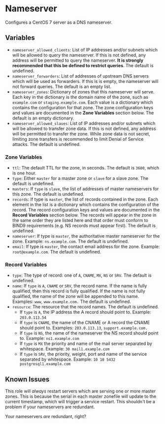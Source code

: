 # Nameserver

Configures a CentOS 7 server as a DNS nameserver.

## Variables

- `nameserver_allowed_clients`: List of IP addresses and/or subnets which will be allowed to query the nameserver. If this is not defined, any address will be permitted to query the nameserver. **It is strongly recommended that this be defined to restrict queries**. The default is undefined.
- `nameserver_forwarders`: List of addresses of upstream DNS servers which will be used as forwarders. If this is is empty, the nameserver will not forward queries. The default is an empty list.
- `nameserver_zones`: Dictionary of zones that this nameserver will serve. Each key in the dictionary is the domain name of the zone, such as `example.com` or `staging.example.com`. Each value is a dictionary which contains the configuration for that zone. The zone configuration keys and values are documented in the **Zone Variables** section below. The default is an empty dictionary.
- `nameserver_allowed_slaves`: List of IP addresses and/or subnets which will be allowed to transfer zone data. If this is not defined, any address will be permitted to transfer the zone. While zone data is not secret, limiting zone transfers is recommended to limit Denial of Service attacks. The default is undefined.

### Zone Variables

- `ttl`: The default TTL for the zone, in seconds. The default is `3600`, which is one hour.
- `type`: Either `master` for a master zone or `slave` for a slave zone. The default is undefined.
- `masters`: If `type` is `slave`, the list of addresses of master nameservers for this zone. The default is undefined.
- `records`: If type is `master`, the list of records contained in the zone. Each element in the list is a dictionary which contains the configuration of the record. The record configuration keys and values are documented in the **Record Variables** section below. The records will appear in the zone in the same order they are listed here and that order must conform to BIND9 requirements (e.g. NS records must appear first). The default is undefined.
- `nameserver`: If type is `master`, the authoritative master nameserver for the zone. Example: `ns.example.com`. The default is undefined.
- `email`: If type is `master`, the contact email address for the zone. Example: `root@example.com`. The default is undefined.

### Record Variables

- `type`: The type of record: one of `A`, `CNAME`, `MX`, `NS` or `SRV`. The default is undefined.
- `name`: If `type` is `A`, `CNAME` or `SRV`, the record name. If the name is fully qualified, then this record is fully qualified. If the name is not fully qualified, the name of the zone will be appended to this name. Examples: `www`, `www.example.com.` The default is undefined.
- `resource`: The resource that the record names. The default is undefined.
  - If `type` is `A`, the IP address the A record should point to. Example: `203.0.113.54`
  - If `type` is `CNAME`, the name of the CNAME or A record the CNAME should point to. Examples: `203.0.113.13`, `support.example.com.`
  - If `type` is `NS`, the name of the nameserver the NS record should point to. Example: `ns1.example.com`
  - If `type` is `MX` the priority and name of the mail server separated by whitespace. Example: `30 mail1.example.com`
  - If `type` is `SRV`, the priority, weight, port and name of the service separated by whitespace. Example: `10 10 5432 postgresql1.example.com`

## Known Issues

This role will *always* restart servers which are serving one or more master zones. This is because the serial in each master zonefile will update to the current timestamp, which will trigger a service restart. This shouldn't be a problem if your nameservers are redundant.

Your nameservers *are* redundant, right?
